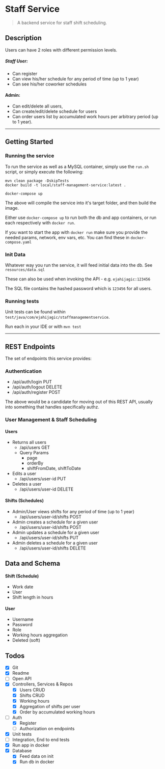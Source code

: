 # Staff Service
> A backend service for staff shift scheduling.

## Description

Users can have 2 roles with different permission levels.

##### Staff User:
* Can register
* Can view his/her schedule for any period of time (up to 1 year)
* Can see his/her coworker schedules

#### Admin:
* Can edit/delete all users,
* Can create/edit/delete schedule for users
* Can order users list by accumulated work hours per arbitrary period (up to 1
  year).

--- 

## Getting Started
### Running the service

To run the service as well as a MySQL container, simply use the `run.sh` script,
or simply execute the following:
```
mvn clean package -DskipTests
docker build -t local/staff-management-service:latest .

docker-compose up
```

The above will compile the service into it's target folder, and then build the image.

Either use `docker-compose up` to run both the db and app containers, or run each
respectively with `docker run`.

If you want to start the app with `docker run` make sure you provide the needed
params, network, env vars, etc. You can find these in `docker-compose.yaml`

### Init Data

Whatever way you run the service, it will feed initial data into the db. See
`resources/data.sql`

These can also be used when invoking the API - e.g.
`ejahijagic:123456`

The SQL file contains the hashed password which is `123456` for all users.

### Running tests
Unit tests can be found within `test/java/com/ejahijagic/staffmanagementservice`. 

Run each in your IDE or with `mvn test`

---

## REST Endpoints
The set of endpoints this service provides:
### Authentication
* /api/auth/login PUT
* /api/auth/logout DELETE
* /api/auth/register POST

The above would be a candidate for moving out of this REST API, usually
into something that handles specifically authz.

### User Management & Staff Scheduling
#### Users
* Returns all users
    * /api/users GET
    * Query Params
        * page
        * orderBy
        * shiftFromDate, shiftToDate
* Edits a user
    * /api/users/user-id PUT
* Deletes a user
    * /api/users/user-id DELETE

#### Shifts (Schedules)
* Admin/User views shifts for any period of time (up to 1 year)
    * /api/users/user-id/shifts POST
* Admin creates a schedule for a given user
    * /api/users/user-id/shifts POST
* Admin updates a schedule for a given user
    * /api/users/user-id/shifts PUT
* Admin deletes a schedule for a given user
    * /api/users/user-id/shifts DELETE

## Data and Schema
#### Shift (Schedule)
* Work date
* User
* Shift length in hours

#### User
* Username
* Password
* Role
* Working hours aggregation
* Deleted (soft)


## Todos

- [x] Git
- [x] Readme
- [ ] Open API
- [x] Controllers, Services & Repos
  - [x] Users CRUD
  - [x] Shifts CRUD
  - [x] Working hours
  - [x] Aggregation of shifts per user
  - [x] Order by accumulated working hours
- [ ] Auth
  - [x] Register
  - [ ] Authorization on endpoints
- [x] Unit tests
- [ ] Integration, End to end tests
- [x] Run app in docker
- [x] Database
  - [x] Feed data on init
  - [x] Run db in docker
